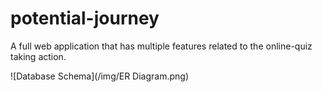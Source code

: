 # potential-journey
A full web application that has multiple features related to the online-quiz taking action.

![Database Schema](/img/ER Diagram.png)

